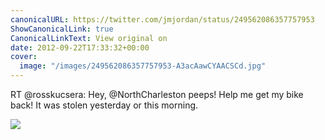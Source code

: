 ```yaml
---
canonicalURL: https://twitter.com/jmjordan/status/249562086357757953
ShowCanonicalLink: true
CanonicalLinkText: View original on
date: 2012-09-22T17:33:32+00:00
cover:
  image: "/images/249562086357757953-A3acAawCYAACSCd.jpg"
---
```

RT @rosskucsera: Hey, @NorthCharleston peeps! Help me get my bike back! It was stolen yesterday or this morning.

![](/images/249562086357757953-A3acAawCYAACSCd.jpg)